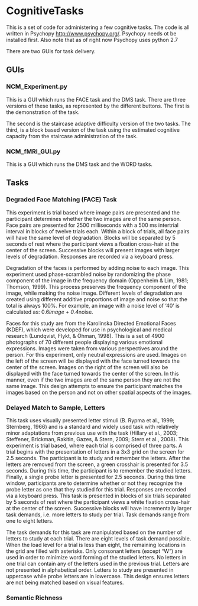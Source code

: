 # CognitiveTasks

This is a set of code for administering a few cognitive tasks. 
The code is all written in Psychopy http://www.psychopy.org/. Psychopy needs ot be installed first. Also note that as of right now Psychopy uses python 2.7



There are two GUIs for task delivery.
## GUIs
### NCM_Experiment.py
This is a GUI which runs the FACE task and the DMS task. There are three versions of these tasks, as represented by the different buttons. The first is the demonstration of the task.

The second is the staircase adaptive difficulty version of the two tasks. The third, is a block based version of the task using the estimated cognitive capacity from the staircase administration of the task. 

### NCM_fMRI_GUI.py
This is a GUI which runs the DMS task and the WORD tasks. 

## Tasks
### Degraded Face Matching (FACE) Task
This experiment is  trial based where image pairs are presented and the participant determines whether the two images are of the same person. Face pairs are presented for 2500 milliseconds with a 500 ms intertrial interval in blocks of twelve trials each. Within a block of trials, all face pairs will have the same level of degradation. Blocks will be separated by 5 seconds of rest where the participant views a fixation cross-hair at the center of the screen. Successive blocks will present images with larger levels of degradation. Responses are recorded via a keyboard press.

Degradation of the faces is performed by adding noise to each image. This experiment used phase-scrambled noise by randomizing the phase component of the image in the frequency domain (Oppenheim & Lim, 1981; Thomson, 1999). This process preserves the frequency component of the image, while making the noise image. Different levels of degradation are created using different additive proportions of image and noise so that the total is always 100%. For example, an image with a noise level of ‘40’ is calculated as: 0.6*image + 0.4*noise. 

Faces for this study are from the Karolinska Directed Emotional Faces (KDEF), which were developed for use in psychological and medical research (Lundqvist, Flykt, & Öhman, 1998). This is a set of 4900 photographs of 70 different people displaying various emotional expressions. Images were taken from various perspectives around the person. For this experiment, only neutral expressions are used. Images on the left of the screen will be displayed with the face turned towards the center of the screen. Images on the right of the screen will also be displayed with the face turned towards the center of the screen. In this manner, even if the two images are of the same person they are not the same image. This design attempts to ensure the participant matches the images based on the person and not on other spatial aspects of the images.

### Delayed Match to Sample, Letters

This task uses visually presented letter stimuli (B. Rypma et al., 1999; Sternberg, 1966) and is a standard and widely used task with relatively minor adaptations from previous use with the task (Hillary et al., 2003; Steffener, Brickman, Rakitin, Gazes, & Stern, 2009; Stern et al., 2008). This experiment is trial based, where each trial is comprised of three parts. A trial begins with the presentation of letters in a 3x3 grid on the screen for 2.5 seconds. The participant is to study and remember the letters. After the letters are removed from the screen, a green crosshair is presented for 3.5 seconds. During this time, the participant is to remember the studied letters. Finally, a single probe letter is presented for 2.5 seconds. During this time window, participants are to determine whether or not they recognize the probe letter as one that they studied for this trial. Responses are recorded via a keyboard press. This task is presented in blocks of six trials separated by 5 seconds of rest where the participant views a white fixation cross-hair at the center of the screen. Successive blocks will have incrementally larger task demands, i.e. more letters to study per trial. Task demands range from one to eight letters. 

The task demands for this task are manipulated based on the number of letters to study at each trial. There are eight levels of task demand possible. When the load level for a trial is less than eight, the remaining locations in the grid are filled with asterisks. Only consonant letters (except “W”) are used in order to minimize word forming of the studied letters. No letters in one trial can contain any of the letters used in the previous trial. Letters are not presented in alphabetical order. Letters to study are presented in uppercase while probe letters are in lowercase. This design ensures letters are not being matched based on visual features. 

### Semantic Richness

